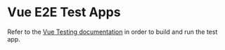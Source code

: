 # Vue E2E Test Apps

Refer to the [Vue Testing documentation](/docs/vue/testing.md) in order to build and run the test app.
